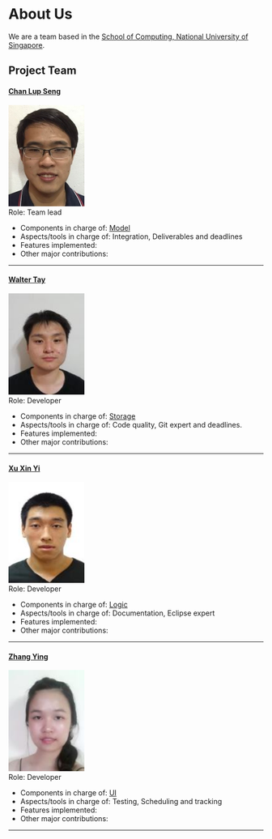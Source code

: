 # About Us

We are a team based in the [School of Computing, National University of Singapore](http://www.comp.nus.edu.sg).

## Project Team

#### [Chan Lup Seng](http://github.com/lupseng/) <br>
<img src="images/ChanLupSeng.png" width="150"><br>
Role: Team lead <br>
- Components in charge of: [Model](https://github.com/CS2103JAN2017-F14-B2/main/blob/master/docs/DeveloperGuide.md#model-component)
- Aspects/tools in charge of: Integration, Deliverables and deadlines 
- Features implemented:
- Other major contributions:

-----

#### [Walter Tay](http://github.com/waltertay)
<img src="images/WalterTay.png" width="150"><br>
Role: Developer <br>
- Components in charge of: [Storage](https://github.com/CS2103JAN2017-F14-B2/main/blob/master/docs/DeveloperGuide.md#storage-component)
- Aspects/tools in charge of: Code quality, Git expert and deadlines. 
- Features implemented: 
- Other major contributions: 

-----

#### [Xu Xin Yi](http://github.com/xinyiys)
<img src="images/XuXinYi.png" width="150"><br>
Role: Developer <br>
- Components in charge of: [Logic](https://github.com/CS2103JAN2017-F14-B2/main/blob/master/docs/DeveloperGuide.md#logic-component)
- Aspects/tools in charge of: Documentation, Eclipse expert
- Features implemented:
- Other major contributions:

-----

#### [Zhang Ying](http://github.com/zing1996)
<img src="images/ZhangYing.png" width="150"><br>
Role: Developer <br>
- Components in charge of: [UI](https://github.com/CS2103JAN2017-F14-B2/main/blob/master/docs/DeveloperGuide.md#ui-component)
- Aspects/tools in charge of: Testing, Scheduling and tracking
- Features implemented:
- Other major contributions:

-----